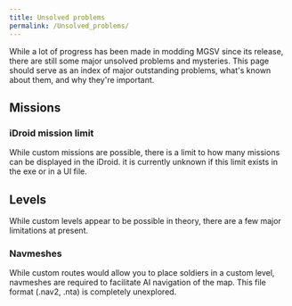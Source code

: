 ```yaml
---
title: Unsolved problems
permalink: /Unsolved_problems/
---
```


While a lot of progress has been made in modding MGSV since its release,
there are still some major unsolved problems and mysteries. This page
should serve as an index of major outstanding problems, what's known
about them, and why they're important.

## Missions

### iDroid mission limit

While custom missions are possible, there is a limit to how many
missions can be displayed in the iDroid. it is currently unknown if this
limit exists in the exe or in a UI file.

## Levels

While custom levels appear to be possible in theory, there are a few
major limitations at present.

### Navmeshes

While custom routes would allow you to place soldiers in a custom level,
navmeshes are required to facilitate AI navigation of the map. This file
format (.nav2, .nta) is completely unexplored.